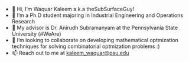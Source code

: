 - 👋 Hi, I’m Waquar Kaleem a.k.a theSubSurfaceGuy!
- 👀 I’m a Ph.D student majoring in Industrial Engineering and Operations Research
- 🌱 My advisor is Dr. Anirudh Subramanyam at the Pennsylvania State University (#WeAre)
- 💞️ I’m looking to collaborate on developing mathematical optmization techniques for solving combinatorial optmization problems :) 
- 📫 Reach out to me at kaleem_waquar@psu.edu 

<!---
theSubsurfaceGuy/theSubsurfaceGuy is a ✨ special ✨ repository because its `README.md` (this file) appears on your GitHub profile.
You can click the Preview link to take a look at your changes.
--->
